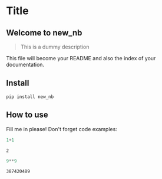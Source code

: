 # Title



## Welcome to new_nb

> This is a dummy description

This file will become your README and also the index of your documentation.

## Install

`pip install new_nb`

## How to use

Fill me in please! Don't forget code examples:

```python
1+1
```




    2



```python
9**9
```




    387420489


